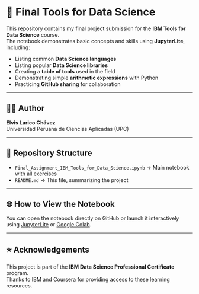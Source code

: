 # 📘 Final Tools for Data Science

This repository contains my final project submission for the **IBM Tools for Data Science** course.  
The notebook demonstrates basic concepts and skills using **JupyterLite**, including:

- Listing common **Data Science languages**  
- Listing popular **Data Science libraries**  
- Creating a **table of tools** used in the field  
- Demonstrating simple **arithmetic expressions** with Python  
- Practicing **GitHub sharing** for collaboration  

---

## 🧑‍🎓 Author
**Elvis Larico Chávez**  
Universidad Peruana de Ciencias Aplicadas (UPC)  

---

## 📂 Repository Structure
- `Final_Assignment_IBM_Tools_for_Data_Science.ipynb` → Main notebook with all exercises  
- `README.md` → This file, summarizing the project  

---

## 🌐 How to View the Notebook
You can open the notebook directly on GitHub or launch it interactively using [JupyterLite](https://jupyterlite.readthedocs.io/) or [Google Colab](https://colab.research.google.com/).

---

## ⭐ Acknowledgements
This project is part of the **IBM Data Science Professional Certificate** program.  
Thanks to IBM and Coursera for providing access to these learning resources.
